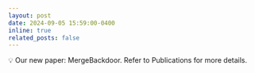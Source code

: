 ```yaml
---
layout: post
date: 2024-09-05 15:59:00-0400
inline: true
related_posts: false
---
```


&#x1F4A1; Our new paper: MergeBackdoor. Refer to Publications for more details.
<!-- A simple inline announcement. -->
